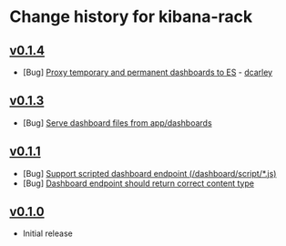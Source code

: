 # Change history for kibana-rack

## [v0.1.4](https://github.com/tabolario/kibana-rack/releases/tag/v0.1.4)

* [Bug] [Proxy temporary and permanent dashboards to ES](https://github.com/tabolario/kibana-rack/pull/12) - [dcarley](https://github.com/dcarley)

## [v0.1.3](https://github.com/tabolario/kibana-rack/releases/tag/v0.1.3)

* [Bug] [Serve dashboard files from app/dashboards](https://github.com/tabolario/kibana-rack/issues/10)

## [v0.1.1](https://github.com/tabolario/kibana-rack/releases/tag/v0.1.1)

* [Bug] [Support scripted dashboard endpoint (/dashboard/script/*.js)](https://github.com/tabolario/kibana-rack/issues/8)
* [Bug] [Dashboard endpoint should return correct content type](https://github.com/tabolario/kibana-rack/issues/2)

## [v0.1.0](https://github.com/tabolario/kibana-rack/releases/tag/v0.1.0)

* Initial release
